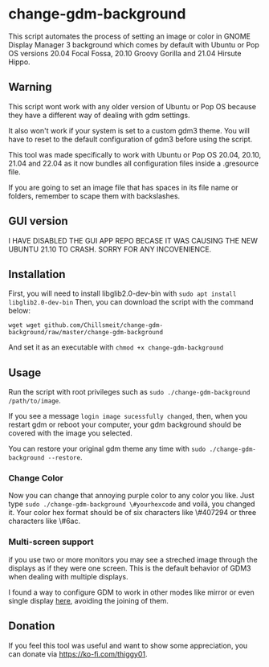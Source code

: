 # change-gdm-background

This script automates the process of setting an image or color in GNOME Display Manager 3 background
which comes by default with Ubuntu or Pop OS versions 20.04 Focal Fossa, 20.10 Groovy Gorilla and
21.04 Hirsute Hippo.

## Warning

This script wont work with any older version of Ubuntu or Pop OS because they have a different
way of dealing with gdm settings.

It also won't work if your system is set to a custom gdm3 theme. You will have to reset to the
default configuration of gdm3 before using the script.

This tool was made specifically to work with Ubuntu or Pop OS 20.04, 20.10, 21.04 and 22.04 as it now
bundles all configuration files inside a .gresource file.

If you are going to set an image file that has spaces in its file name or folders, remember to
scape them with backslashes.

## GUI version

I HAVE DISABLED THE GUI APP REPO BECASE IT WAS CAUSING THE NEW UBUNTU 21.10 TO CRASH.
SORRY FOR ANY INCOVENIENCE.

## Installation

First, you will need to install libglib2.0-dev-bin with `sudo apt install libglib2.0-dev-bin`
Then, you can download the script with the command below:
```
wget wget github.com/Chillsmeit/change-gdm-background/raw/master/change-gdm-background
```
And set it as an executable with `chmod +x change-gdm-background`

## Usage

Run the script with root privileges such as `sudo ./change-gdm-background /path/to/image`.

If you see a message `login image sucessfully changed`, then, when you restart gdm or reboot your
computer, your gdm background should be covered with the image you selected.

You can restore your original gdm theme any time with `sudo ./change-gdm-background
--restore`.

### Change Color

Now you can change that annoying purple color to any color you like. Just type `sudo
./change-gdm-background \#yourhexcode` and voilá, you changed it. Your color hex format should
be of six characters like \\#407294 or three characters like \\#6ac.

### Multi-screen support

if you use two or more monitors you may see a streched image through the displays as if they were
    one screen. This is the default behavior of GDM3 when dealing with multiple displays.

I found a way to configure GDM to work in other modes like mirror or even single display
[here](https://github.com/thiggy01/change-gdm-background/issues/15), avoiding the joining of them.

## Donation

If you feel this tool was useful and want to show some appreciation, you can donate via
https://ko-fi.com/thiggy01.

